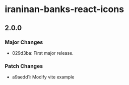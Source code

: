 # iraninan-banks-react-icons

## 2.0.0

### Major Changes

- 029d3ba: First major release.

### Patch Changes

- a9aedd1: Modify vite example
